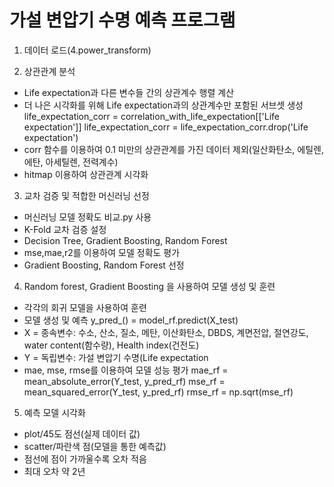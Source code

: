 # 가설 변압기 수명 예측 프로그램

1. 데이터 로드(4.power_transform)

2. 상관관계 분석
- Life expectation과 다른 변수들 간의 상관계수 행렬 계산
- 더 나은 시각화를 위해 Life expectation과의 상관계수만 포함된 서브셋 생성
  life_expectation_corr = correlation_with_life_expectation[['Life expectation']]
  life_expectation_corr = life_expectation_corr.drop('Life expectation')
- corr 함수를 이용하여 0.1 미만의 상관관계를 가진 데이터 제외(일산화탄소, 에틸렌, 에탄, 아세틸렌, 전력계수)
- hitmap 이용하여 상관관계 시각화
3. 교차 검증 및 적합한 머신러닝 선정
- 머신러닝 모델 정확도 비교.py 사용
- K-Fold 교차 검증 설정
- Decision Tree, Gradient Boosting, Random Forest
- mse,mae,r2를 이용하여 모델 정확도 평가
- Gradient Boosting, Random Forest 선정
4. Random forest, Gradient Boosting 을 사용하여 모델 생성 및 훈련
- 각각의 회귀 모델을 사용하여 훈련
- 모델 생성 및 예측
  y_pred_() = model_rf.predict(X_test)
- X = 종속변수: 수소, 산소, 질소, 메탄, 이산화탄소, DBDS, 계면전압, 절연강도, water content(함수량), Health index(건전도)
- Y = 독립변수: 가설 변압기 수명(Life expectation
- mae, mse, rmse를 이용하여 모델 성능 평가
  mae_rf = mean_absolute_error(Y_test, y_pred_rf)
  mse_rf = mean_squared_error(Y_test, y_pred_rf)
  rmse_rf = np.sqrt(mse_rf)

5. 예측 모델 시각화
- plot/45도 점선(실제 데이터 값)
- scatter/파란색 점(모델을 통한 예측값)
- 점선에 점이 가까울수록 오차 적음
- 최대 오차 약 2년